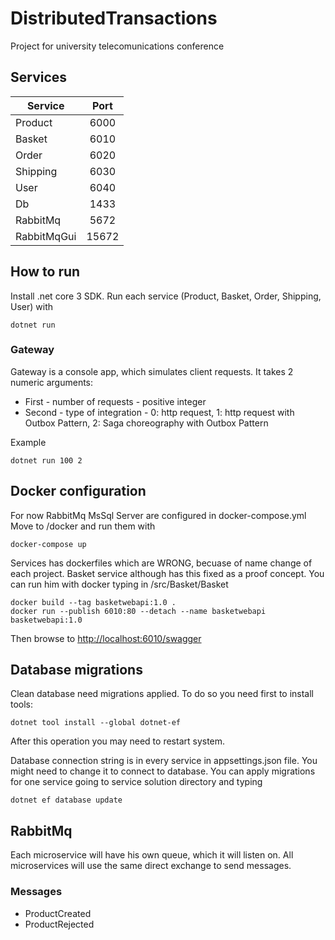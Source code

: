 # DistributedTransactions
Project for university telecomunications conference

## Services
| Service       | Port          |
| ------------- |:-------------:|
| Product       | 6000          |
| Basket        | 6010          |
| Order         | 6020          |
| Shipping      | 6030          |
| User          | 6040          |
| Db            | 1433          |
| RabbitMq      | 5672          |
| RabbitMqGui   | 15672         |

## How to run
Install .net core 3 SDK.
Run each service (Product, Basket, Order, Shipping, User) with 
```
dotnet run
```

### Gateway
Gateway is a console app, which simulates client requests.
It takes 2 numeric arguments:
 - First - number of requests - positive integer
 - Second - type of integration - 0: http request, 1: http request with Outbox Pattern, 2: Saga choreography with Outbox Pattern

Example 
```
dotnet run 100 2
```

## Docker configuration
For now RabbitMq MsSql Server are configured in docker-compose.yml
Move to /docker and run them with
```
docker-compose up
```
Services has dockerfiles which are WRONG, becuase of name change of each project.
Basket service although has this fixed as a proof concept.
You can run him with docker typing in /src/Basket/Basket
```
docker build --tag basketwebapi:1.0 .
docker run --publish 6010:80 --detach --name basketwebapi basketwebapi:1.0
```
Then browse to [http://localhost:6010/swagger](http://localhost:6010/swagger)

## Database migrations
Clean database need migrations applied.
To do so you need first to install tools:
```
dotnet tool install --global dotnet-ef
```
After this operation you may need to restart system.

Database connection string is in every service in appsettings.json file.
You might need to change it to connect to database.
You can apply migrations for one service going to service solution directory and typing
```
dotnet ef database update
```

## RabbitMq
Each microservice will have his own queue, which it will listen on.
All microservices will use the same direct exchange to send messages.

### Messages
 - ProductCreated
 - ProductRejected